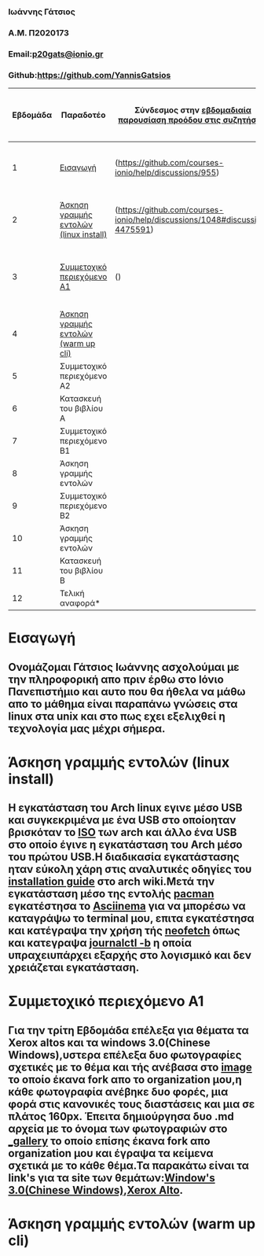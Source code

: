 ### Ιωάννης Γάτσιος
### A.M. Π2020173
### Email:p20gats@ionio.gr
### Github:https://github.com/YannisGatsios


| Εβδομάδα | Παραδοτέο | Σύνδεσμος στην [εβδομαδιαία παρουσίαση προόδου στις συζητήσεις](https://github.com/courses-ionio/help/discussions/categories/show-and-tell) | Αυτοαξιολόγηση σύμφωνα με τα κριτήρια της αντίστοιχης άσκησης |
| --- | --- | --- | --- |
| 1 | [Εισαγωγή](https://github.com/YannisGatsios/hci/tree/2020173/projects/2020173#%CE%B5%CE%B9%CF%83%CE%B1%CE%B3%CF%89%CE%B3%CE%AE) |(https://github.com/courses-ionio/help/discussions/955) | Ηταν όλα κατανοητά και για κάθε απορια υπήρχαν απατήσεις. |
| 2 | [Άσκηση γραμμής εντολών (linux install)](https://github.com/YannisGatsios/hci/blob/2020173/projects/2020173/README.MD#%CE%AC%CF%83%CE%BA%CE%B7%CF%83%CE%B7-%CE%B3%CF%81%CE%B1%CE%BC%CE%BC%CE%AE%CF%82-%CE%B5%CE%BD%CF%84%CE%BF%CE%BB%CF%8E%CE%BD-linux-install) | (https://github.com/courses-ionio/help/discussions/1048#discussion-4475591) | Η διαδικασία ολοκληρώθηκε χωρίς κάποια ιδιαίτερη δύσκολα. |
| 3 | [Συμμετοχικό περιεχόμενο A1](https://github.com/YannisGatsios/hci/blob/2020173/projects/2020173/README.MD#%CF%83%CF%85%CE%BC%CE%BC%CE%B5%CF%84%CE%BF%CF%87%CE%B9%CE%BA%CF%8C-%CF%80%CE%B5%CF%81%CE%B9%CE%B5%CF%87%CF%8C%CE%BC%CE%B5%CE%BD%CE%BF-a1) | () | Η διαδικασία χάρη στην εύκολες προς κατανόηση οδηγίες έγινε με μεγάλη ευκολία. |
| 4 | [Άσκηση γραμμής εντολών (warm up cli)](https://github.com/YannisGatsios/hci/blob/2020173/projects/2020173/README.MD#%CE%AC%CF%83%CE%BA%CE%B7%CF%83%CE%B7-%CE%B3%CF%81%CE%B1%CE%BC%CE%BC%CE%AE%CF%82-%CE%B5%CE%BD%CF%84%CE%BF%CE%BB%CF%8E%CE%BD-warm-up-cli) | | |
| 5 | Συμμετοχικό περιεχόμενο A2 | | |
| 6 | Κατασκευή του βιβλίου Α | | |
| 7 | Συμμετοχικό περιεχόμενο B1 | | |
| 8 | Άσκηση γραμμής εντολών | | |
| 9 | Συμμετοχικό περιεχόμενο B2 | | |
| 10 | Άσκηση γραμμής εντολών | | |
| 11 | Κατασκευή του βιβλίου Β | | |
| 12 | Τελική αναφορά* | | |





# Εισαγωγή
## Ονομάζομαι Γάτσιος Ιωάννης ασχολούμαι με την πληροφορική απο πριν έρθω στο Ιόνιο Πανεπιστήμιο και αυτο που θα ήθελα να μάθω απο το μάθημα είναι παραπάνω γνώσεις στα linux στα unix και στο πως εχει εξελιχθεί η τεχνολογία μας μέχρι σήμερα.


# Άσκηση γραμμής εντολών (linux install)
## Η εγκατάσταση του Arch linux εγινε μέσο USB και συγκεκριμένα με ένα USB στο οποίοηταν βρισκόταν το [ISO](https://archlinux.org/download/) των arch και άλλο ένα USB στο οποίο έγινε η εγκατάσταση του Arch μέσο του πρώτου USB.Η διαδικασία εγκατάστασης ηταν εύκολη χάρη στις αναλυτικές οδηγίες του [installation guide](https://wiki.archlinux.org/title/Installation_guide) στο arch wiki.Μετά την εγκατάσταση μέσο της εντολής [pacman](https://wiki.archlinux.org/title/Pacman) εγκατέστησα το [Asciinema](https://asciinema.org/) για να μπορέσω να καταγράψω το terminal μου, επιτα εγκατέστησα και κατέγραψα την χρήση τής [neofetch](https://asciinema.org/a/VsOFcpWNWUt54R16kpyKyTwk6) όπως και κατεγραψα [journalctl -b](https://asciinema.org/a/EGfsyzFSEkoDzkC3lrW39xaRo) η οποία υπραχειυπάρχει εξαρχής στο λογισμικό και δεν χρειάζεται εγκατάσταση.


# Συμμετοχικό περιεχόμενο A1
## Για την τρίτη Εβδομάδα επέλεξα για θέματα τα Xerox altos και τα windows 3.0(Chinese Windows),υστερα επέλεξα δυο φωτογραφίες σχετικές με το θέμα και τής ανέβασα  στο [image](https://github.com/WhatColorIsYourBugatti/images/pull/2) το οποίο έκανα fork απο το organization μου,η κάθε φωτογραφία ανέβηκε δυο φορές, μια φορά στις κανονικές τους διαστάσεις και μια σε πλάτος 160px. Έπειτα δημιούργησα δυο .md αρχεία με το όνομα των φωτογραφιών στο [_gallery](https://github.com/WhatColorIsYourBugatti/_gallery/pull/2) το οποίο επίσης έκανα fork απο organization μου και έγραψα τα κείμενα σχετικά με το κάθε θέμα.Τα παρακάτω είναι τα link's για τα site των θεμάτων:[Window's 3.0(Chinese Windows)](),[Xerox Alto]().


# Άσκηση γραμμής εντολών (warm up cli)
##
